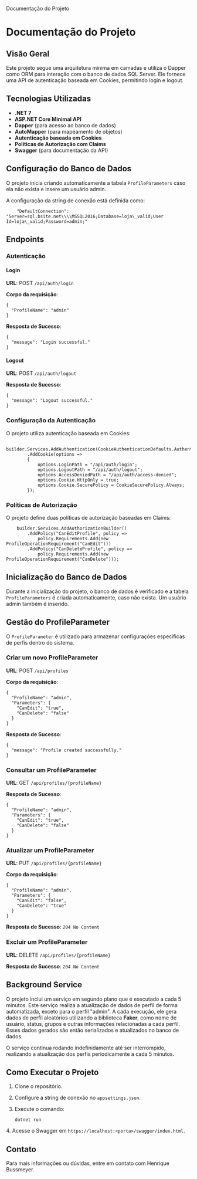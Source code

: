   Documentação do Projeto

Documentação do Projeto
=======================

Visão Geral
-----------

Este projeto segue uma arquitetura mínima em camadas e utiliza o Dapper como ORM para interação com o banco de dados SQL Server. Ele fornece uma API de autenticação baseada em Cookies, permitindo login e logout.

Tecnologias Utilizadas
----------------------

*   **.NET 7**
*   **ASP.NET Core Minimal API**
*   **Dapper** (para acesso ao banco de dados)
*   **AutoMapper** (para mapeamento de objetos)
*   **Autenticação baseada em Cookies**
*   **Políticas de Autorização com Claims**
*   **Swagger** (para documentação da API)

Configuração do Banco de Dados
------------------------------

O projeto inicia criando automaticamente a tabela `ProfileParameters` caso ela não exista e insere um usuário admin.

A configuração da string de conexão está definida como:

        "DefaultConnection": "Server=sql.bsite.net\\\\MSSQL2016;Database=loja\_valid;User Id=loja\_valid;Password=admin;"
    

Endpoints
---------

### Autenticação

#### Login

**URL**: POST `/api/auth/login`

**Corpo da requisição**:

    {
      "ProfileName": "admin"
    }
    

**Resposta de Sucesso**:

    {
      "message": "Login successful."
    }
    

#### Logout

**URL**: POST `/api/auth/logout`

**Resposta de Sucesso**:

    {
      "message": "Logout successful."
    }
    

### Configuração da Autenticação

O projeto utiliza autenticação baseada em Cookies:

        builder.Services.AddAuthentication(CookieAuthenticationDefaults.AuthenticationScheme)
            .AddCookie(options =>
            {
                options.LoginPath = "/api/auth/login";
                options.LogoutPath = "/api/auth/logout";
                options.AccessDeniedPath = "/api/auth/access-denied";
                options.Cookie.HttpOnly = true;
                options.Cookie.SecurePolicy = CookieSecurePolicy.Always;
            });
    

### Políticas de Autorização

O projeto define duas políticas de autorização baseadas em Claims:

        builder.Services.AddAuthorizationBuilder()
            .AddPolicy("CanEditProfile", policy =>
                policy.Requirements.Add(new ProfileOperationRequirement("CanEdit")))
            .AddPolicy("CanDeleteProfile", policy =>
                policy.Requirements.Add(new ProfileOperationRequirement("CanDelete")));
    

Inicialização do Banco de Dados
-------------------------------

Durante a inicialização do projeto, o banco de dados é verificado e a tabela `ProfileParameters` é criada automaticamente, caso não exista. Um usuário admin também é inserido.

Gestão do ProfileParameter
--------------------------

O `ProfileParameter` é utilizado para armazenar configurações específicas de perfis dentro do sistema.

### Criar um novo ProfileParameter

**URL**: POST `/api/profiles`

**Corpo da requisição**:

    {
      "ProfileName": "admin",
      "Parameters": {
        "CanEdit": "true",
        "CanDelete": "false"
      }
    }
    

**Resposta de Sucesso**:

    {
      "message": "Profile created successfully."
    }
    

### Consultar um ProfileParameter

**URL**: GET `/api/profiles/{profileName}`

**Resposta de Sucesso**:

    {
      "ProfileName": "admin",
      "Parameters": {
        "CanEdit": "true",
        "CanDelete": "false"
      }
    }
    

### Atualizar um ProfileParameter

**URL**: PUT `/api/profiles/{profileName}`

**Corpo da requisição**:

    {
      "ProfileName": "admin",
      "Parameters": {
        "CanEdit": "false",
        "CanDelete": "true"
      }
    }
    

**Resposta de Sucesso**: `204 No Content`

### Excluir um ProfileParameter

**URL**: DELETE `/api/profiles/{profileName}`

**Resposta de Sucesso**: `204 No Content`

Background Service
------------------

O projeto inclui um serviço em segundo plano que é executado a cada 5 minutos. Este serviço realiza a atualização de dados de perfil de forma automatizada, exceto para o perfil "admin". A cada execução, ele gera dados de perfil aleatórios utilizando a biblioteca **Faker**, como nome de usuário, status, grupos e outras informações relacionadas a cada perfil. Esses dados gerados são então serializados e atualizados no banco de dados.

O serviço continua rodando indefinidamente até ser interrompido, realizando a atualização dos perfis periodicamente a cada 5 minutos.

Como Executar o Projeto
-----------------------

1.  Clone o repositório.
2.  Configure a string de conexão no `appsettings.json`.
3.  Execute o comando:

        dotnet run
    

4\. Acesse o Swagger em `https://localhost:<porta>/swagger/index.html`.

Contato
-------

Para mais informações ou dúvidas, entre em contato com Henrique Bussmeyer.